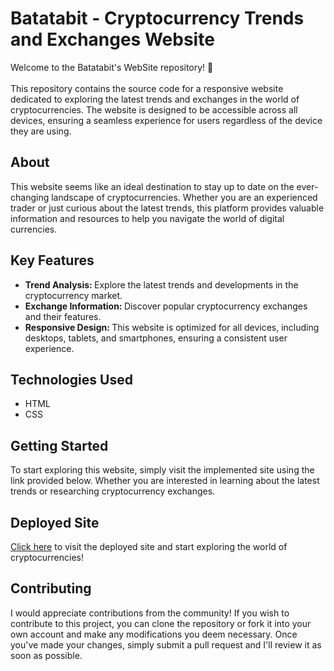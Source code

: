 <h1>Batatabit - Cryptocurrency Trends and Exchanges Website</h1>
Welcome to the Batatabit's WebSite repository! 🚀 <br> <br>
This repository contains the source code for a responsive website dedicated to exploring the latest trends and exchanges in the world of cryptocurrencies. The website is designed to be accessible across all devices, ensuring a seamless experience for users regardless of the device they are using.

<h2>About</h2>

This website seems like an ideal destination to stay up to date on the ever-changing landscape of cryptocurrencies. Whether you are an experienced trader or just curious about the latest trends, this platform provides valuable information and resources to help you navigate the world of digital currencies.

<h2>Key Features</h2>

 <ul>
   <li> <b> Trend Analysis: </b> Explore the latest trends and developments in the cryptocurrency market.</li> 
   <li> <b> Exchange Information: </b> Discover popular cryptocurrency exchanges and their features.</li> 
   <li> <b> Responsive Design: </b> This website is optimized for all devices, including desktops, tablets, and smartphones, ensuring a consistent user experience.</li> 
 </ul>

<h2>Technologies Used</h2>
  <ul>
   <li>HTML</li> 
   <li>CSS</li>
  </ul>

<h2>Getting Started</h2>

To start exploring this website, simply visit the implemented site using the link provided below. Whether you are interested in learning about the latest trends or researching cryptocurrency exchanges.

<h2>Deployed Site</h2>

<a href="https://pipe-garcia.github.io/Batatabit-project/">Click here</a> to visit the deployed site and start exploring the world of cryptocurrencies!

<h2>Contributing</h2>

I would appreciate contributions from the community! If you wish to contribute to this project, you can clone the repository or fork it into your own account and make any modifications you deem necessary. Once you've made your changes, simply submit a pull request and I'll review it as soon as possible.
